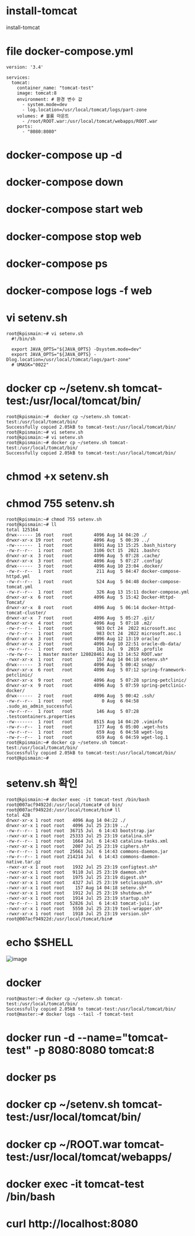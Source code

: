 # install-tomcat
install-tomcat



# file docker-compose.yml

    
    
    version: '3.4'
    
    services:
      tomcat:
        container_name: "tomcat-test"
        image: tomcat:8
        environment: # 환경 변수 값
          - system.mode=dev
          - log.location=/usr/local/tomcat/logs/part-zone
        volumes: # 볼륨 마운트
          - /root/ROOT.war:/usr/local/tomcat/webapps/ROOT.war
        ports:
          - "8080:8080"
    
    






# docker-compose up -d
# docker-compose down



# docker-compose start web

# docker-compose stop web



# docker-compose ps
# docker-compose logs -f web

# vi setenv.sh
    root@kpismain:~# vi setenv.sh
      #!/bin/sh
      
      export JAVA_OPTS="${JAVA_OPTS} -Dsystem.mode=dev"
      export JAVA_OPTS="${JAVA_OPTS} -Dlog.location=/usr/local/tomcat/logs/part-zone"
      # UMASK="0022"





# docker cp ~/setenv.sh tomcat-test:/usr/local/tomcat/bin/
    
    
    root@kpismain:~#  docker cp ~/setenv.sh tomcat-test:/usr/local/tomcat/bin/
    Successfully copied 2.05kB to tomcat-test:/usr/local/tomcat/bin/
    root@kpismain:~# vi setenv.sh
    root@kpismain:~# vi setenv.sh
    root@kpismain:~# docker cp ~/setenv.sh tomcat-test:/usr/local/tomcat/bin/
    Successfully copied 2.05kB to tomcat-test:/usr/local/tomcat/bin/



# chmod +x setenv.sh
# chmod 755 setenv.sh
    
    root@kpismain:~# chmod 755 setenv.sh
    root@kpismain:~# ll
    total 125164
    drwx------ 16 root   root        4096 Aug 14 04:20 ./
    drwxr-xr-x 19 root   root        4096 Aug  5 00:39 ../
    -rw-------  1 root   root        8891 Aug 13 15:25 .bash_history
    -rw-r--r--  1 root   root        3106 Oct 15  2021 .bashrc
    drwxr-xr-x  3 root   root        4096 Aug  5 07:28 .cache/
    drwxr-xr-x  3 root   root        4096 Aug  5 07:27 .config/
    drwx------  3 root   root        4096 Aug 10 23:04 .docker/
    -rw-r--r--  1 root   root         211 Aug  5 04:47 docker-compose-httpd.yml
    -rw-r--r--  1 root   root         524 Aug  5 04:48 docker-compose-tomcat.yml
    -rw-r--r--  1 root   root         326 Aug 13 15:11 docker-compose.yml
    drwxr-xr-x  6 root   root        4096 Aug  5 15:42 Docker-Httpd-Tomcat/
    drwxr-xr-x  8 root   root        4096 Aug  5 06:14 docker-httpd-tomcat-cluster/
    drwxr-xr-x  7 root   root        4096 Aug  5 05:27 .git/
    drwxr-xr-x  4 root   root        4096 Aug  5 07:18 .m2/
    -rw-r--r--  1 root   root         983 Oct 24  2022 microsoft.asc
    -rw-r--r--  1 root   root         983 Oct 24  2022 microsoft.asc.1
    drwxr-xr-x  3 root   root        4096 Aug 12 13:19 oracle/
    drwxr-xr-x  2 root   root        4096 Aug 10 22:51 oracle-db-data/
    -rw-r--r--  1 root   root         161 Jul  9  2019 .profile
    -rw-rw-r--  1 master master 128028461 Aug 13 14:52 ROOT.war
    -rwxr-xr-x  1 root   root         157 Aug 14 04:18 setenv.sh*
    drwx------  3 root   root        4096 Aug  5 00:42 snap/
    drwxr-xr-x  6 root   root        4096 Aug  5 07:12 spring-framework-petclinic/
    drwxr-xr-x  9 root   root        4096 Aug  5 07:28 spring-petclinic/
    drwxr-xr-x  9 root   root        4096 Aug  5 07:59 spring-petclinic-docker/
    drwx------  2 root   root        4096 Aug  5 00:42 .ssh/
    -rw-r--r--  1 root   root           0 Aug  6 04:58 .sudo_as_admin_successful
    -rw-r--r--  1 root   root         146 Aug  5 07:28 .testcontainers.properties
    -rw-------  1 root   root        8515 Aug 14 04:20 .viminfo
    -rw-r--r--  1 root   root         177 Aug  6 05:00 .wget-hsts
    -rw-r--r--  1 root   root         659 Aug  6 04:58 wget-log
    -rw-r--r--  1 root   root         659 Aug  6 04:59 wget-log.1
    root@kpismain:~# docker cp ~/setenv.sh tomcat-test:/usr/local/tomcat/bin/
    Successfully copied 2.05kB to tomcat-test:/usr/local/tomcat/bin/
    root@kpismain:~#



# setenv.sh 확인
    
    root@kpismain:~# docker exec -it tomcat-test /bin/bash
    root@007acf94922d:/usr/local/tomcat# cd bin/
    root@007acf94922d:/usr/local/tomcat/bin# ll
    total 428
    drwxr-xr-x 1 root root   4096 Aug 14 04:22 ./
    drwxr-xr-x 1 root root   4096 Jul 25 23:19 ../
    -rw-r--r-- 1 root root  36715 Jul  6 14:43 bootstrap.jar
    -rwxr-xr-x 1 root root  25333 Jul 25 23:19 catalina.sh*
    -rw-r--r-- 1 root root   1664 Jul  6 14:43 catalina-tasks.xml
    -rwxr-xr-x 1 root root   2007 Jul 25 23:19 ciphers.sh*
    -rw-r--r-- 1 root root  25661 Jul  6 14:43 commons-daemon.jar
    -rw-r--r-- 1 root root 214214 Jul  6 14:43 commons-daemon-native.tar.gz
    -rwxr-xr-x 1 root root   1932 Jul 25 23:19 configtest.sh*
    -rwxr-xr-x 1 root root   9110 Jul 25 23:19 daemon.sh*
    -rwxr-xr-x 1 root root   1975 Jul 25 23:19 digest.sh*
    -rwxr-xr-x 1 root root   4327 Jul 25 23:19 setclasspath.sh*
    -rwxr-xr-x 1 root root    157 Aug 14 04:18 setenv.sh*
    -rwxr-xr-x 1 root root   1912 Jul 25 23:19 shutdown.sh*
    -rwxr-xr-x 1 root root   1914 Jul 25 23:19 startup.sh*
    -rw-r--r-- 1 root root  52826 Jul  6 14:43 tomcat-juli.jar
    -rwxr-xr-x 1 root root   5550 Jul 25 23:19 tool-wrapper.sh*
    -rwxr-xr-x 1 root root   1918 Jul 25 23:19 version.sh*
    root@007acf94922d:/usr/local/tomcat/bin#


# echo $SHELL


![image](https://github.com/sangbinlee/install-tomcat/assets/4024414/cac035c1-f4b0-47b7-a750-3a114632d4e1)




# docker 

    
    root@master:~# docker cp ~/setenv.sh tomcat-test:/usr/local/tomcat/bin/
    Successfully copied 2.05kB to tomcat-test:/usr/local/tomcat/bin/
    root@master:~# docker logs --tail -f tomcat-test




# docker run -d --name="tomcat-test" -p 8080:8080 tomcat:8
# docker ps
# docker cp ~/setenv.sh tomcat-test:/usr/local/tomcat/bin/
# docker cp ~/ROOT.war tomcat-test:/usr/local/tomcat/webapps/
# docker exec -it tomcat-test /bin/bash
# curl http://localhost:8080


